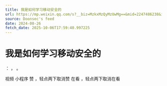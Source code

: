 ```yaml
---
title: 我是如何学习移动安全的
url: https://mp.weixin.qq.com/s?__biz=MzkxMzQyMzUwMg==&mid=2247486238&idx=1&sn=7c3e28f5dd97e77231ae2fc3df497657
source: Doonsec's feed
date: 2024-08-26
fetch_date: 2025-10-06T17:59:40.997225
---
```


# 我是如何学习移动安全的

：
，
。

视频
小程序
赞
，轻点两下取消赞
在看
，轻点两下取消在看
